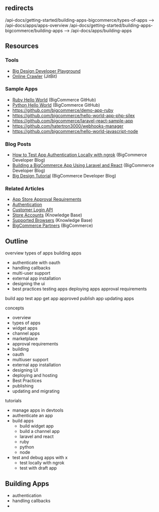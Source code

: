 
## redirects
/api-docs/getting-started/building-apps-bigcommerce/types-of-apps --> /api-docs/apps/apps-overview
/api-docs/getting-started/building-apps-bigcommerce/building-apps --> /api-docs/apps/building-apps

## Resources

### Tools
* [Big Design Developer Playground](https://developer.bigcommerce.com/big-design/)
* [Online Crawler](https://www.jitbit.com/sslcheck/) (JitBit)

### Sample Apps
* [Ruby Hello World](https://github.com/bigcommerce/omniauth-bigcommerce) (BigCommerce GitHub)
* [Python Hello World](https://github.com/bigcommerce/hello-world-app-python-flask) (BigCommerce GitHub)
* https://github.com/bigcommerce/demo-app-ruby
* https://github.com/bigcommerce/hello-world-app-php-silex
* https://github.com/bigcommerce/laravel-react-sample-app
* https://github.com/hatertron3000/webhooks-manager
* https://github.com/bigcommerce/hello-world-javascript-node

### Blog Posts
* [How to Test App Authentication Locally with ngrok](https://medium.com/bigcommerce-developer-blog/how-to-test-app-authentication-locally-with-ngrok-149150bfe4cf) (BigCommerce Developer Blog)
* [Building a BigCommerce App Using Laravel and React](https://medium.com/bigcommerce-developer-blog/building-a-bigcommerce-app-using-laravel-and-react-711ceceb5006) (BigCommerce Developer Blog)
* [Big Design Tutorial](https://medium.com/bigcommerce-developer-blog/bigdesign-build-native-looking-uis-with-the-bigcommerce-design-system-fb06a01a24f2) (BigCommerce Developer Blog)

### Related Articles
* [App Store Approval Requirements](https://developer.bigcommerce.com/api-docs/partner/app-store-approval-requirements)
* [Authentication](https://developer.bigcommerce.com/api-docs/getting-started/authentication)
* [Customer Login API](https://developer.bigcommerce.com/api-docs/customers/customer-login-api)
* [Store Accounts](https://support.bigcommerce.com/s/article/Store-API-Accounts#creating) (Knowledge Base)
* [Supported Browsers](https://support.bigcommerce.com/s/article/Themes-Supported-Browsers) (Knowledge Base)
* [BigCommerce Partners](https://www.bigcommerce.com/partners/) (BigCommerce)

## Outline

overview
types of apps
building apps
- authenticate with oauth
- handling callbacks
- multi-user support
- external app installation
- designing the ui
- best practices
testing apps
deploying apps
approval requirements

build app
test app
get app approved
publish app
updating apps

concepts
- overview
- types of apps
- widget apps
- channel apps
- marketplace
- approval requirements
- building
- oauth
- multiuser support
- external app installation
- designing UI
- deploying and hosting
- Best Practices
- publishing
- updating and migrating

tutorials
- manage apps in devtools
- authenticate an app
- build apps
  - build widget app
  - build a channel app
  - laravel and react
  - ruby
  - python
  - node
- test and debug apps with x
  - test locally with ngrok
  - test with draft app



## Building Apps

- authentication
- handling callbacks
-


